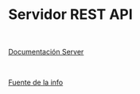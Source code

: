 # Servidor REST API
<br>

[Documentación Server](https://github.com/PrimalDevs/MERN-APP/tree/main/server/.docs)

<br>

[Fuente de la info](https://github.com/maitraysuthar/rest-api-nodejs-mongodb)
